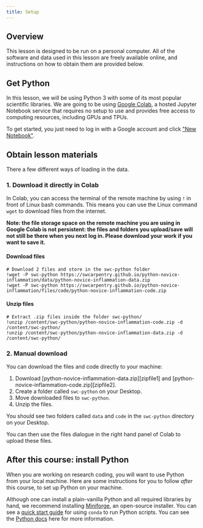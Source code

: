 ```yaml
---
title: Setup
---
```


## Overview

This lesson is designed to be run on a personal computer.
All of the software and data used in this lesson are freely available online,
and instructions on how to obtain them are provided below.

## Get Python

In this lesson, we will be using Python 3 with some of its most popular scientific libraries.
We are going to be using [Google Colab](https://colab.google/), a hosted Jupyter Notebook service
that requires no setup to use and provides free access to computing resources,
including GPUs and TPUs.

To get started, you just need to log in with a Google account and click ["New Notebook"](https://colab.new/).

## Obtain lesson materials

There a few different ways of loading in the data.

### 1. Download it directly in Colab

In Colab, you can access the terminal of the remote machine by using `!` in front of Linux
bash commands. This means you can use the Linux command `wget` to download files from the internet.

**Note: the file storage space on the remote machine you are using in Google Colab is not persistent:
the files and folders you upload/save will not still be there when you next log in. Please download
your work if you want to save it.**

#### Download files

```python=
# Download 2 files and store in the swc-python folder
!wget -P swc-python https://swcarpentry.github.io/python-novice-inflammation/data/python-novice-inflammation-data.zip 
!wget -P swc-python https://swcarpentry.github.io/python-novice-inflammation/files/code/python-novice-inflammation-code.zip
```

#### Unzip files

```python=
# Extract .zip files inside the folder swc-python/
!unzip /content/swc-python/python-novice-inflammation-code.zip -d /content/swc-python/
!unzip /content/swc-python/python-novice-inflammation-data.zip -d /content/swc-python/
```

### 2. Manual download

You can download the files and code directly to your machine:

1. Download [python-novice-inflammation-data.zip][zipfile1]
  and [python-novice-inflammation-code.zip][zipfile2].
2. Create a folder called `swc-python` on your Desktop.
3. Move downloaded files to `swc-python`.
4. Unzip the files.

You should see two folders called `data` and `code` in the `swc-python` directory on your
Desktop.

You can then use the files dialogue in the right hand panel of Colab to upload these files.

## After this course: install Python

When you are working on research coding, you will want to use Python from your local
machine. Here are some instructions for you to follow *after* this course, to set
up Python on your machine.

Although one can install a plain-vanilla Python and all required libraries by hand,
we recommend installing [Miniforge](https://conda-forge.org/download/), an open-source
installer. You can see a [quick start guide](https://kirenz.github.io/codelabs/codelabs/miniforge-setup/#0)
for using `conda` to run Python scripts. You can see the [Python docs](https://www.python.org/about/gettingstarted/)
here for more information.
